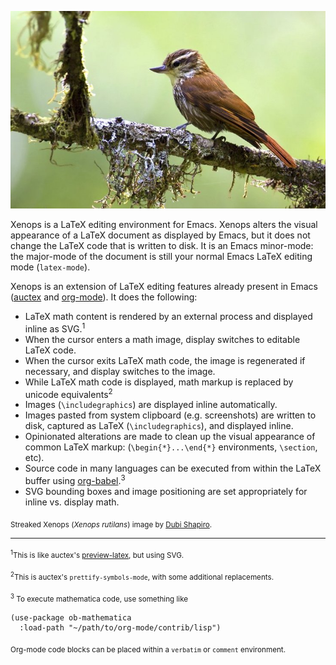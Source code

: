 <p align="center"><img width=512px src="xenops.jpg" alt="" /></p>

Xenops is a LaTeX editing environment for Emacs. Xenops alters the visual appearance of a LaTeX document as displayed by Emacs, but it does not change the LaTeX code that is written to disk. It is an Emacs minor-mode: the major-mode of the document is still your normal Emacs LaTeX editing mode (`latex-mode`).

Xenops is an extension of LaTeX editing features already present in Emacs ([auctex](https://www.gnu.org/software/auctex/) and [org-mode](https://orgmode.org/manual/Previewing-LaTeX-fragments.html)). It does the following:

- LaTeX math content is rendered by an external process and displayed inline as SVG.<sup>1</sup>
- When the cursor enters a math image, display switches to editable LaTeX code.
- When the cursor exits LaTeX math code, the image is regenerated if necessary, and display switches to the image.
- While LaTeX math code is displayed, math markup is replaced by unicode equivalents<sup>2</sup>
- Images (`\includegraphics`) are displayed inline automatically.
- Images pasted from system clipboard (e.g. screenshots) are written to disk, captured as LaTeX (`\includegraphics`), and displayed inline.
- Opinionated alterations are made to clean up the visual appearance of common LaTeX markup: (`\begin{*}...\end{*}` environments, `\section`,  etc).
- Source code in many languages can be executed from within the LaTeX buffer using [org-babel](https://orgmode.org/manual/Working-with-source-code.html).<sup>3</sup>
- SVG bounding boxes and image positioning are set appropriately for inline vs. display math.

<sub>Streaked Xenops (_Xenops rutilans_) image by [Dubi Shapiro](https://conservationtours.rockjumperbirding.com/dt_gallery/gallery-tours-brazils-atlantic-rainforest/streaked-xenops-by-dubi-shapiro-001).</sub>

----------------------------------------------------------------------------------------------------

<sub><sup>1</sup>This is like auctex's [preview-latex](https://www.gnu.org/software/auctex/manual/preview-latex.html), but using SVG.</sub>

<sub><sup>2</sup>This is auctex's `prettify-symbols-mode`, with some additional replacements.</sub>

<sub><sup>3</sup> To execute mathematica code, use something like</sub>
  ```emacs-lisp
  (use-package ob-mathematica
    :load-path "~/path/to/org-mode/contrib/lisp")
  ```
  <sub>Org-mode code blocks can be placed within a `verbatim` or `comment` environment.</sub>

